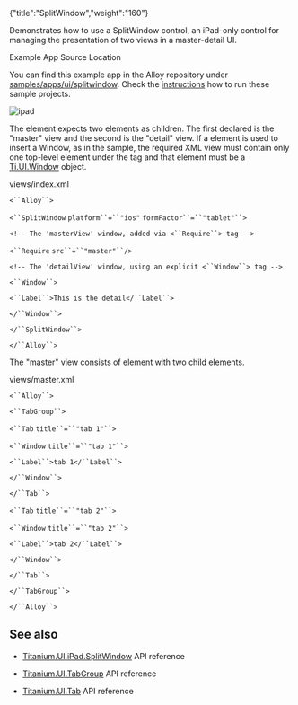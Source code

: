 {"title":"SplitWindow","weight":"160"} 

Demonstrates how to use a SplitWindow control, an iPad-only control for managing the presentation of two views in a master-detail UI.

Example App Source Location

You can find this example app in the Alloy repository under [samples/apps/ui/splitwindow](https://github.com/appcelerator/alloy/tree/master/samples/apps/ui/splitwindow). Check the [instructions](/docs/appc/Alloy_Framework/Alloy_Guide/Alloy_Test_Apps/) how to run these sample projects.

![ipad](/Images/appc/download/attachments/41845771/ipad.png)

The <SplitWindow/> element expects two <Window/> elements as children. The first declared <Window/> is the "master" view and the second is the "detail" view. If a <Require> element is used to insert a Window, as in the sample, the required XML view must contain only one top-level element under the <Alloy> tag and that element must be a [Ti.UI.Window](#!/api/Titanium.UI.Window) object.

views/index.xml

`<``Alloy``>`

`<``SplitWindow`  `platform``=``"ios"`  `formFactor``=``"tablet"``>`

`<!-- The 'masterView' window, added via <``Require``> tag -->`

`<``Require`  `src``=``"master"``/>`

`<!-- The 'detailView' window, using an explicit <``Window``> tag -->`

`<``Window``>`

`<``Label``>This is the detail</``Label``>`

`</``Window``>`

`</``SplitWindow``>`

`</``Alloy``>`

The "master" view consists of <TabGroup/> element with two <Tab/> child elements.

views/master.xml

`<``Alloy``>`

`<``TabGroup``>`

`<``Tab`  `title``=``"tab 1"``>`

`<``Window`  `title``=``"tab 1"``>`

`<``Label``>tab 1</``Label``>`

`</``Window``>`

`</``Tab``>`

`<``Tab`  `title``=``"tab 2"``>`

`<``Window`  `title``=``"tab 2"``>`

`<``Label``>tab 2</``Label``>`

`</``Window``>`

`</``Tab``>`

`</``TabGroup``>`

`</``Alloy``>`

## See also

*   [Titanium.UI.iPad.SplitWindow](#!/api/Titanium.UI.iPad.SplitWindow) API reference
    
*   [Titanium.UI.TabGroup](#!/api/Titanium.UI.TabGroup) API reference
    
*   [Titanium.UI.Tab](#!/api/Titanium.UI.Tab) API reference